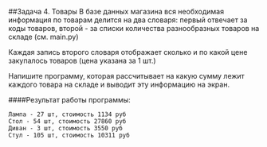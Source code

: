 ##Задача 4. Товары
В базе данных магазина вся необходимая информация по товарам делится на два словаря: первый отвечает за коды товаров, второй - 
за списки количества разнообразных товаров на складе (см. main.py)

Каждая запись второго словаря отображает сколько и по какой цене закупалось товаров (цена указана за 1 шт.)

Напишите программу, которая рассчитывает на какую сумму лежит каждого товара на складе и выводит эту информацию на экран.

####Результат работы программы:
```
Лампа - 27 шт, стоимость 1134 руб
Стол - 54 шт, стоимость 27860 руб
Диван - 3 шт, стоимость 3550 руб
Стул - 105 шт, стоимость 10311 руб
```